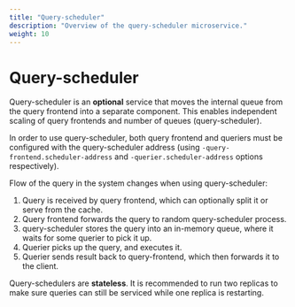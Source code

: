 ```yaml
---
title: "Query-scheduler"
description: "Overview of the query-scheduler microservice."
weight: 10
---
```


# Query-scheduler

Query-scheduler is an **optional** service that moves the internal queue from the query frontend into a separate component.
This enables independent scaling of query frontends and number of queues (query-scheduler).

In order to use query-scheduler, both query frontend and queriers must be configured with the query-scheduler address
(using `-query-frontend.scheduler-address` and `-querier.scheduler-address` options respectively).

Flow of the query in the system changes when using query-scheduler:

1. Query is received by query frontend, which can optionally split it or serve from the cache.
2. Query frontend forwards the query to random query-scheduler process.
3. query-scheduler stores the query into an in-memory queue, where it waits for some querier to pick it up.
4. Querier picks up the query, and executes it.
5. Querier sends result back to query-frontend, which then forwards it to the client.

Query-schedulers are **stateless**. It is recommended to run two replicas to make sure queries can still be serviced while one replica is restarting.
